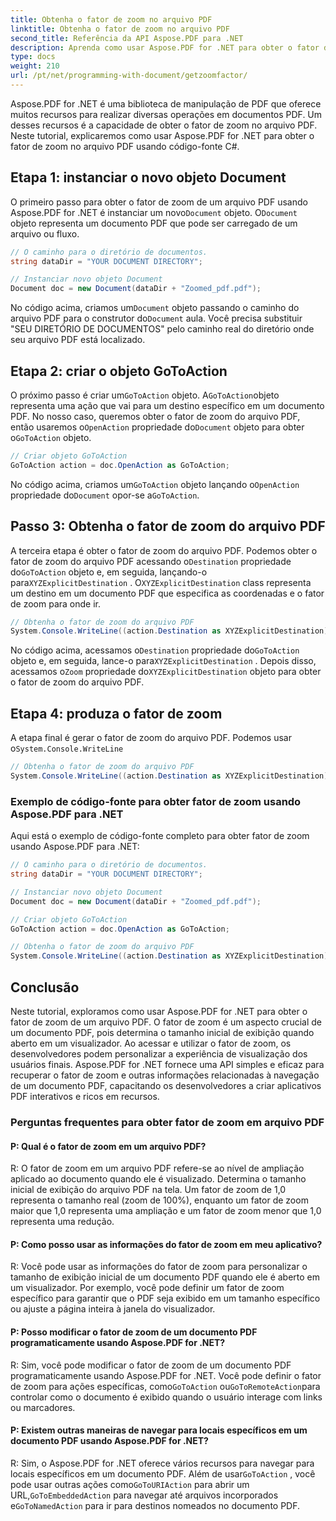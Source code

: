 ```yaml
---
title: Obtenha o fator de zoom no arquivo PDF
linktitle: Obtenha o fator de zoom no arquivo PDF
second_title: Referência da API Aspose.PDF para .NET
description: Aprenda como usar Aspose.PDF for .NET para obter o fator de zoom em um arquivo PDF com este guia passo a passo.
type: docs
weight: 210
url: /pt/net/programming-with-document/getzoomfactor/
---
```

Aspose.PDF for .NET é uma biblioteca de manipulação de PDF que oferece muitos recursos para realizar diversas operações em documentos PDF. Um desses recursos é a capacidade de obter o fator de zoom no arquivo PDF. Neste tutorial, explicaremos como usar Aspose.PDF for .NET para obter o fator de zoom no arquivo PDF usando código-fonte C#.


## Etapa 1: instanciar o novo objeto Document

 O primeiro passo para obter o fator de zoom de um arquivo PDF usando Aspose.PDF for .NET é instanciar um novo`Document` objeto. O`Document` objeto representa um documento PDF que pode ser carregado de um arquivo ou fluxo.

```csharp
// O caminho para o diretório de documentos.
string dataDir = "YOUR DOCUMENT DIRECTORY";

// Instanciar novo objeto Document
Document doc = new Document(dataDir + "Zoomed_pdf.pdf");
```

 No código acima, criamos um`Document` objeto passando o caminho do arquivo PDF para o construtor do`Document` aula. Você precisa substituir "SEU DIRETÓRIO DE DOCUMENTOS" pelo caminho real do diretório onde seu arquivo PDF está localizado.

## Etapa 2: criar o objeto GoToAction

 O próximo passo é criar um`GoToAction` objeto. A`GoToAction`objeto representa uma ação que vai para um destino específico em um documento PDF. No nosso caso, queremos obter o fator de zoom do arquivo PDF, então usaremos o`OpenAction` propriedade do`Document` objeto para obter o`GoToAction` objeto.

```csharp
// Criar objeto GoToAction
GoToAction action = doc.OpenAction as GoToAction;
```

 No código acima, criamos um`GoToAction` objeto lançando o`OpenAction` propriedade do`Document` opor-se a`GoToAction`.

## Passo 3: Obtenha o fator de zoom do arquivo PDF

 A terceira etapa é obter o fator de zoom do arquivo PDF. Podemos obter o fator de zoom do arquivo PDF acessando o`Destination` propriedade do`GoToAction` objeto e, em seguida, lançando-o para`XYZExplicitDestination` . O`XYZExplicitDestination` class representa um destino em um documento PDF que especifica as coordenadas e o fator de zoom para onde ir.

```csharp
// Obtenha o fator de zoom do arquivo PDF
System.Console.WriteLine((action.Destination as XYZExplicitDestination).Zoom); // Valor de zoom do documento;
```

 No código acima, acessamos o`Destination` propriedade do`GoToAction` objeto e, em seguida, lance-o para`XYZExplicitDestination` . Depois disso, acessamos o`Zoom` propriedade do`XYZExplicitDestination` objeto para obter o fator de zoom do arquivo PDF.

## Etapa 4: produza o fator de zoom

 A etapa final é gerar o fator de zoom do arquivo PDF. Podemos usar o`System.Console.WriteLine`

```csharp
// Obtenha o fator de zoom do arquivo PDF
System.Console.WriteLine((action.Destination as XYZExplicitDestination).Zoom); // Valor de zoom do documento;
```        

### Exemplo de código-fonte para obter fator de zoom usando Aspose.PDF para .NET

Aqui está o exemplo de código-fonte completo para obter fator de zoom usando Aspose.PDF para .NET:

```csharp
// O caminho para o diretório de documentos.
string dataDir = "YOUR DOCUMENT DIRECTORY";

// Instanciar novo objeto Document
Document doc = new Document(dataDir + "Zoomed_pdf.pdf");

// Criar objeto GoToAction
GoToAction action = doc.OpenAction as GoToAction;

// Obtenha o fator de zoom do arquivo PDF
System.Console.WriteLine((action.Destination as XYZExplicitDestination).Zoom); // Valor de zoom do documento;
```

## Conclusão

Neste tutorial, exploramos como usar Aspose.PDF for .NET para obter o fator de zoom de um arquivo PDF. O fator de zoom é um aspecto crucial de um documento PDF, pois determina o tamanho inicial de exibição quando aberto em um visualizador. Ao acessar e utilizar o fator de zoom, os desenvolvedores podem personalizar a experiência de visualização dos usuários finais. Aspose.PDF for .NET fornece uma API simples e eficaz para recuperar o fator de zoom e outras informações relacionadas à navegação de um documento PDF, capacitando os desenvolvedores a criar aplicativos PDF interativos e ricos em recursos.

### Perguntas frequentes para obter fator de zoom em arquivo PDF

#### P: Qual é o fator de zoom em um arquivo PDF?

R: O fator de zoom em um arquivo PDF refere-se ao nível de ampliação aplicado ao documento quando ele é visualizado. Determina o tamanho inicial de exibição do arquivo PDF na tela. Um fator de zoom de 1,0 representa o tamanho real (zoom de 100%), enquanto um fator de zoom maior que 1,0 representa uma ampliação e um fator de zoom menor que 1,0 representa uma redução.

#### P: Como posso usar as informações do fator de zoom em meu aplicativo?

R: Você pode usar as informações do fator de zoom para personalizar o tamanho de exibição inicial de um documento PDF quando ele é aberto em um visualizador. Por exemplo, você pode definir um fator de zoom específico para garantir que o PDF seja exibido em um tamanho específico ou ajuste a página inteira à janela do visualizador.

#### P: Posso modificar o fator de zoom de um documento PDF programaticamente usando Aspose.PDF for .NET?

 R: Sim, você pode modificar o fator de zoom de um documento PDF programaticamente usando Aspose.PDF for .NET. Você pode definir o fator de zoom para ações específicas, como`GoToAction` ou`GoToRemoteAction`para controlar como o documento é exibido quando o usuário interage com links ou marcadores.

#### P: Existem outras maneiras de navegar para locais específicos em um documento PDF usando Aspose.PDF for .NET?

 R: Sim, o Aspose.PDF for .NET oferece vários recursos para navegar para locais específicos em um documento PDF. Além de usar`GoToAction` , você pode usar outras ações como`GoToURIAction` para abrir um URL,`GoToEmbeddedAction` para navegar até arquivos incorporados e`GoToNamedAction` para ir para destinos nomeados no documento PDF.